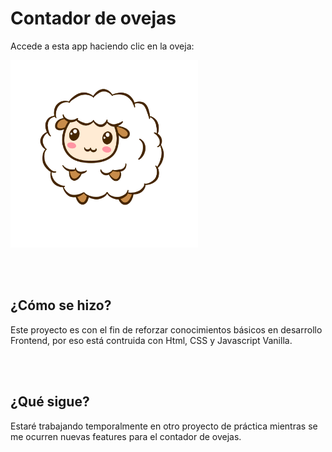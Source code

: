 <h1>Contador de ovejas</h1>
<p>Accede a esta app haciendo clic en la oveja:</p>
<a href="https://sakhurama.github.io/ContadorOvejas/" tarjet="_blank"><img src="./images/sheep.png" width="300" height="300"/></a>

<br/> <br/>
## ¿Cómo se hizo?
<p>Este proyecto es con el fin de reforzar conocimientos básicos en desarrollo Frontend, por eso está contruida con Html, CSS y Javascript Vanilla.</p>

<br/> <br/>
## ¿Qué sigue?
<p>Estaré trabajando temporalmente en otro proyecto de práctica mientras se me ocurren nuevas features para el contador de ovejas.</p>
